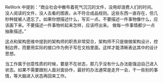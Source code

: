 ReWork 中提到：“商业社会中散布着死气沉沉的文件，没用却浪费人们的时间。没人阅读的文件，没人去看的图表，从不符合成品规则。这些东西一直存在，但几秒种就被人遗忘了。如果你想描述什么，写实一点。不要描述一件事物像什么，应该画下来。不要描述一件事物听起来怎样，应该哼出来。 做每一件事情都少一点抽象描述。”

这点和架构思维中提到的架构师的职责非常契合，架构师不只是做做架构设计，控制边界，而要用实际的接口作为例子写在文档里面。这样才能清晰表达其中的设计思想。



当工作属于创意性质的时候，要是不在状态，那几乎没有什么办法能强迫自己进入状态。如果不需要跟别人面对面协作，最好的办法通常是走开一会，干一些别的事情，等大脑进入状态再回来工作。
